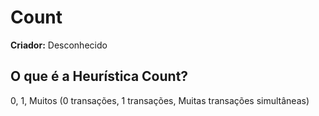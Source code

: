 # Count

**Criador:** Desconhecido

## O que é a Heurística Count?

0, 1, Muitos (0 transações, 1 transações, Muitas transações simultâneas)
